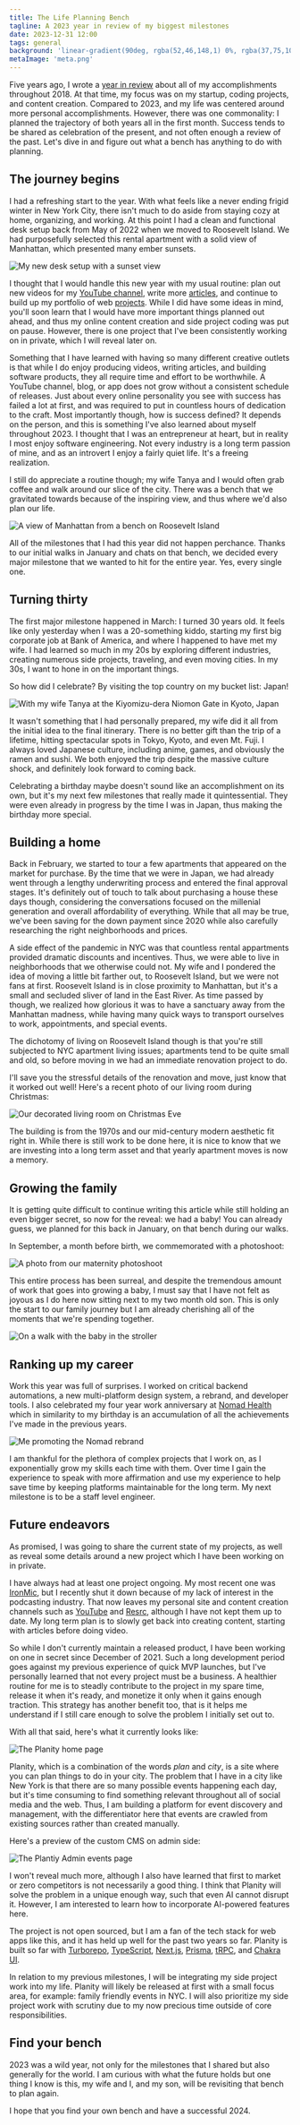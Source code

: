 ```yaml
---
title: The Life Planning Bench
tagline: A 2023 year in review of my biggest milestones
date: 2023-12-31 12:00
tags: general
background: 'linear-gradient(90deg, rgba(52,46,148,1) 0%, rgba(37,75,105,1) 100%)'
metaImage: 'meta.png'
---
```


Five years ago, I wrote a [year in review](/blog/looking-back-on-2018) about all of my accomplishments throughout 2018. At that time, my focus was on my startup, coding projects, and content creation. Compared to 2023, and my life was centered around more personal accomplishments. However, there was one commonality: I planned the trajectory of both years all in the first month. Success tends to be shared as celebration of the present, and not often enough a review of the past. Let's dive in and figure out what a bench has anything to do with planning.

## The journey begins

I had a refreshing start to the year. With what feels like a never ending frigid winter in New York City, there isn't much to do aside from staying cozy at home, organizing, and working. At this point I had a clean and functional desk setup back from May of 2022 when we moved to Roosevelt Island. We had purposefully selected this rental apartment with a solid view of Manhattan, which presented many ember sunsets.

![My new desk setup with a sunset view](desk-setup.jpg)

I thought that I would handle this new year with my usual routine: plan out new videos for my [YouTube channel](https://www.youtube.com/@SunnyNYC), write more [articles](/blog), and continue to build up my portfolio of web [projects](/projects). While I did have some ideas in mind, you'll soon learn that I would have more important things planned out ahead, and thus my online content creation and side project coding was put on pause. However, there is one project that I've been consistently working on in private, which I will reveal later on.

Something that I have learned with having so many different creative outlets is that while I do enjoy producing videos, writing articles, and building software products, they all require time and effort to be worthwhile. A YouTube channel, blog, or app does not grow without a consistent schedule of releases. Just about every online personality you see with success has failed a lot at first, and was required to put in countless hours of dedication to the craft. Most importantly though, how is success defined? It depends on the person, and this is something I've also learned about myself throughout 2023. I thought that I was an entrepreneur at heart, but in reality I most enjoy software engineering. Not every industry is a long term passion of mine, and as an introvert I enjoy a fairly quiet life. It's a freeing realization.

I still do appreciate a routine though; my wife Tanya and I would often grab coffee and walk around our slice of the city. There was a bench that we gravitated towards because of the inspiring view, and thus where we'd also plan our life.

![A view of Manhattan from a bench on Roosevelt Island](bench.jpg)

All of the milestones that I had this year did not happen perchance. Thanks to our initial walks in January and chats on that bench, we decided every major milestone that we wanted to hit for the entire year. Yes, every single one.

## Turning thirty

The first major milestone happened in March: I turned 30 years old. It feels like only yesterday when I was a 20-something kiddo, starting my first big corporate job at Bank of America, and where I happened to have met my wife. I had learned so much in my 20s by exploring different industries, creating numerous side projects, traveling, and even moving cities. In my 30s, I want to hone in on the important things.

So how did I celebrate? By visiting the top country on my bucket list: Japan!

![With my wife Tanya at the Kiyomizu-dera Niomon Gate in Kyoto, Japan](japan-kiyomizu-dera-niomon-gate-selfie.jpeg)

It wasn't something that I had personally prepared, my wife did it all from the initial idea to the final itinerary. There is no better gift than the trip of a lifetime, hitting spectacular spots in Tokyo, Kyoto, and even Mt. Fuji. I always loved Japanese culture, including anime, games, and obviously the ramen and sushi. We both enjoyed the trip despite the massive culture shock, and definitely look forward to coming back.

Celebrating a birthday maybe doesn't sound like an accomplishment on its own, but it's my next few milestones that really made it quintessential. They were even already in progress by the time I was in Japan, thus making the birthday more special.

## Building a home

Back in February, we started to tour a few apartments that appeared on the market for purchase. By the time that we were in Japan, we had already went through a lengthy underwriting process and entered the final approval stages. It's definitely out of touch to talk about purchasing a house these days though, considering the conversations focused on the millenial generation and overall affordability of everything. While that all may be true, we've been saving for the down payment since 2020 while also carefully researching the right neighborhoods and prices.

A side effect of the pandemic in NYC was that countless rental appartments provided dramatic discounts and incentives. Thus, we were able to live in neighborhoods that we otherwise could not. My wife and I pondered the idea of moving a little bit farther out, to Roosevelt Island, but we were not fans at first. Roosevelt Island is in close proximity to Manhattan, but it's a small and secluded sliver of land in the East River. As time passed by though, we realized how glorious it was to have a sanctuary away from the Manhattan madness, while having many quick ways to transport ourselves to work, appointments, and special events.

The dichotomy of living on Roosevelt Island though is that you're still subjected to NYC apartment living issues; apartments tend to be quite small and old, so before moving in we had an immediate renovation project to do.

I'll save you the stressful details of the renovation and move, just know that it worked out well! Here's a recent photo of our living room during Christmas:

![Our decorated living room on Christmas Eve](living-room-christmas.jpeg)

The building is from the 1970s and our mid-century modern aesthetic fit right in. While there is still work to be done here, it is nice to know that we are investing into a long term asset and that yearly apartment moves is now a memory.

## Growing the family

It is getting quite difficult to continue writing this article while still holding an even bigger secret, so now for the reveal: we had a baby! You can already guess, we planned for this back in January, on that bench during our walks.

In September, a month before birth, we commemorated with a photoshoot:

![A photo from our maternity photoshoot](maternity-photoshoot.jpeg)

This entire process has been surreal, and despite the tremendous amount of work that goes into growing a baby, I must say that I have not felt as joyous as I do here now sitting next to my two month old son. This is only the start to our family journey but I am already cherishing all of the moments that we're spending together.

![On a walk with the baby in the stroller](baby-walk.jpeg)

## Ranking up my career

Work this year was full of surprises. I worked on critical backend automations, a new multi-platform design system, a rebrand, and developer tools. I also celebrated my four year work anniversary at [Nomad Health](https://nomadhealth.com/) which in similarity to my birthday is an accumulation of all the achievements I've made in the previous years.

![Me promoting the Nomad rebrand](nomad-rebrand.jpeg)

I am thankful for the plethora of complex projects that I work on, as I exponentially grow my skills each time with them. Over time I gain the experience to speak with more affirmation and use my experience to help save time by keeping platforms maintainable for the long term. My next milestone is to be a staff level engineer.

## Future endeavors

As promised, I was going to share the current state of my projects, as well as reveal some details around a new project which I have been working on in private.

I have always had at least one project ongoing. My most recent one was [IronMic](https://ironmic.fm/), but I recently shut it down because of my lack of interest in the podcasting industry. That now leaves my personal site and content creation channels such as [YouTube](https://www.youtube.com/@SunnyNYC) and [Resrc](https://resrc.dev/), although I have not kept them up to date. My long term plan is to slowly get back into creating content, starting with articles before doing video.

So while I don't currently maintain a released product, I have been working on one in secret since December of 2021. Such a long development period goes against my previous experience of quick MVP launches, but I've personally learned that not every project must be a business. A healthier routine for me is to steadly contribute to the project in my spare time, release it when it's ready, and monetize it only when it gains enough traction. This strategy has another benefit too, that is it helps me understand if I still care enough to solve the problem I initially set out to.

With all that said, here's what it currently looks like:

![The Planity home page](planity-home.png)

Planity, which is a combination of the words _plan_ and _city_, is a site where you can plan things to do in your city. The problem that I have in a city like New York is that there are so many possible events happening each day, but it's time consuming to find something relevant throughout all of social media and the web. Thus, I am building a platform for event discovery and management, with the differentiator here that events are crawled from existing sources rather than created manually.

Here's a preview of the custom CMS on admin side:

![The Plantiy Admin events page](planity-admin.png)

I won't reveal much more, although I also have learned that first to market or zero competitors is not necessarily a good thing. I think that Planity will solve the problem in a unique enough way, such that even AI cannot disrupt it. However, I am interested to learn how to incorporate AI-powered features here.

The project is not open sourced, but I am a fan of the tech stack for web apps like this, and it has held up well for the past two years so far. Planity is built so far with [Turborepo](https://turbo.build/repo), [TypeScript](https://www.typescriptlang.org/), [Next.js](https://nextjs.org/), [Prisma](https://www.prisma.io/), [tRPC](https://trpc.io/), and [Chakra UI](https://chakra-ui.com/).

In relation to my previous milestones, I will be integrating my side project work into my life. Planity will likely be released at first with a small focus area, for example: family friendly events in NYC. I will also prioritize my side project work with scrutiny due to my now precious time outside of core responsibilities.

## Find your bench

2023 was a wild year, not only for the milestones that I shared but also generally for the world. I am curious with what the future holds but one thing I know is this, my wife and I, and my son, will be revisiting that bench to plan again.

I hope that you find your own bench and have a successful 2024.
